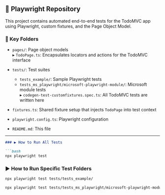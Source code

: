 ## 📘 Playwright Repository

This project contains automated end-to-end tests for the TodoMVC app using Playwright, custom fixtures, and the Page Object Model.

### 📁 Key Folders

- `pages/`: Page object models  
  ▸ `TodoPage.ts`: Encapsulates locators and actions for the TodoMVC interface

- `tests/`: Test suites  
  - `tests_example/`: Sample Playwright tests  
  - `tests_ms_playwright/microsoft-playwright-module/`: Microsoft module tests  
    ▸ `codegen-test-customfixtures.spec.ts`: All TodoMVC tests are written here

- `fixtures.ts`: Shared fixture setup that injects `TodoPage` into test context  
- `playwright.config.ts`: Playwright configuration  
- `README.md`: This file  

---
````markdown
### ▶️ How to Run All Tests

```bash
npx playwright test
````

### ▶️ How to Run Specific Test Folders

```bash
npx playwright test tests/tests_example/
```

```bash
npx playwright test tests/tests_ms_playwright/microsoft-playwright-module/
```

```
```
